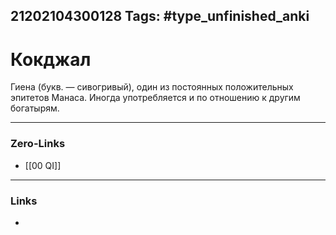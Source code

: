 21202104300128
Tags: #type_unfinished_anki
---
# Кокджал

Гиена (букв. — сивогривый), один из постоянных положительных эпитетов Манаса. Иногда употребляется и по отношению к другим богатырям.&nbsp;

---
### Zero-Links
- [[00 QI]]
---
### Links
-